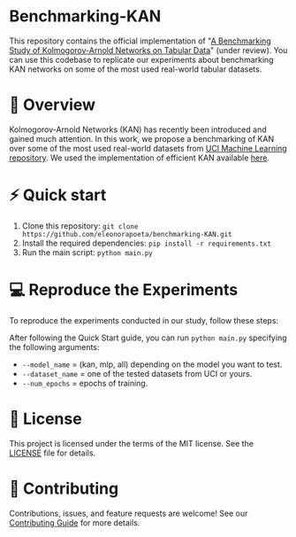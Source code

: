 # Benchmarking-KAN
 This repository contains the official implementation of "[A Benchmarking Study of Kolmogorov-Arnold Networks on Tabular Data](https://arxiv.org/pdf/2406.14529)" (under review). You can use this codebase to replicate our experiments about benchmarking KAN networks on some of the most used real-world tabular datasets.

# 👀 Overview
Kolmogorov-Arnold Networks (KAN) has recently been introduced and gained much attention. In this work, we propose a benchmarking of KAN over some of the most used real-world datasets from [UCI Machine Learning repository](https://archive.ics.uci.edu). We used the implementation of efficient KAN available [here](https://github.com/Blealtan/efficient-kan).


# ⚡️ Quick start
1. Clone this repository: `git clone https://github.com/eleonorapoeta/benchmarking-KAN.git`
2. Install the required dependencies: `pip install -r requirements.txt`
3. Run the main script: `python main.py`

# 💻 Reproduce the Experiments
To reproduce the experiments conducted in our study, follow these steps:

After following the Quick Start guide, you can run `python main.py` specifying the following arguments:

- `--model_name` = (kan, mlp, all) depending on the model you want to test.
- `--dataset_name` = one of the tested datasets from UCI or yours.
- `--num_epochs` = epochs of training.


# 📝 License
This project is licensed under the terms of the MIT license. See the [LICENSE](LICENSE) file for details.

# 🤝 Contributing
Contributions, issues, and feature requests are welcome! See our [Contributing Guide](./CONTRIBUTING.md) for more details.
